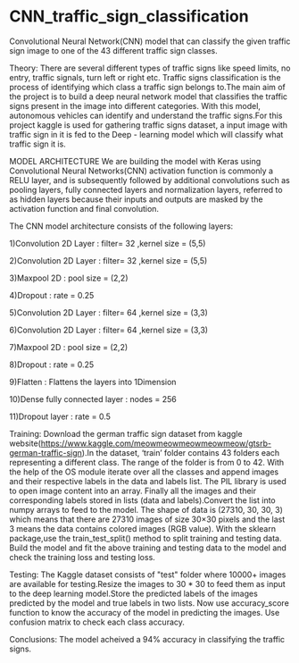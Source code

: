 # CNN_traffic_sign_classification
Convolutional Neural Network(CNN) model that can classify the given traffic sign image to one of the 43 different traffic sign classes.

Theory:
    There are several different types of traffic signs like speed limits, no entry, traffic signals, turn left or right etc. Traffic signs classification is the process of identifying which class a traffic sign belongs to.The main aim of the project is to build a deep neural network model that classifies the traffic signs present in the image into different categories. With this model, autonomous vehicles can identify and understand the traffic signs.For this project kaggle is used for gathering traffic signs dataset, a input image with traffic sign in it is fed to the Deep - learning model which will classify what traffic sign it is.

MODEL ARCHITECTURE
     We are building the model with Keras using Convolutional Neural Networks(CNN) activation function is commonly a RELU layer, and is subsequently followed by additional convolutions such as pooling layers, fully connected layers and normalization layers, referred to as hidden layers because their inputs and outputs are masked by the activation function and final convolution.
     
The CNN model architecture consists of the following layers:

1)Convolution 2D Layer : filter= 32 ,kernel size = (5,5)

2)Convolution 2D Layer : filter= 32 ,kernel size = (5,5)

3)Maxpool 2D : pool size = (2,2)

4)Dropout  : rate = 0.25

5)Convolution 2D Layer : filter= 64 ,kernel size = (3,3)

6)Convolution 2D Layer : filter= 64 ,kernel size = (3,3)

7)Maxpool 2D : pool size = (2,2)

8)Dropout  : rate = 0.25

9)Flatten :  Flattens the layers into 1Dimension

10)Dense fully connected layer : nodes = 256

11)Dropout layer : rate = 0.5

Training: 
          Download the german traffic sign dataset from kaggle website(https://www.kaggle.com/meowmeowmeowmeowmeow/gtsrb-german-traffic-sign).In the dataset, ‘train’ folder contains 43 folders each representing a different class. The range of the folder is from 0 to 42. With the help of the OS module iterate over all the classes and append images and their respective labels in the data and labels list.
          The PIL library is used to open image content into an array. Finally  all the images and their corresponding labels stored in lists (data and labels).Convert the list into numpy arrays to feed  to the model. 
          The shape of data is (27310, 30, 30, 3) which means that there are 27310 images of size 30×30 pixels and the last 3 means the data contains colored images (RGB value). With the sklearn package,use the train_test_split() method to split training and testing data.
      Build the model and fit the above training and testing  data to the model and check the training loss and testing loss.
    
Testing:
        The Kaggle dataset consists of "test" folder where 10000+ images are available for testing.Resize the images to 30 * 30  to feed them as input to the deep learning model.Store the predicted labels of the images predicted by the model and true labels in two lists.
        Now use accuracy_score function to know the accuracy of the model in predicting the images.
        Use confusion matrix to check  each class accuracy.

Conclusions:
            The model acheived a 94% accuracy in classifying the traffic signs.
            
